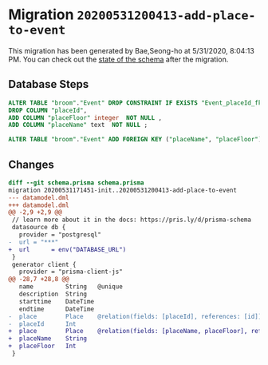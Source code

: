 # Migration `20200531200413-add-place-to-event`

This migration has been generated by Bae,Seong-ho at 5/31/2020, 8:04:13 PM.
You can check out the [state of the schema](./schema.prisma) after the migration.

## Database Steps

```sql
ALTER TABLE "broom"."Event" DROP CONSTRAINT IF EXiSTS "Event_placeId_fkey",
DROP COLUMN "placeId",
ADD COLUMN "placeFloor" integer  NOT NULL ,
ADD COLUMN "placeName" text  NOT NULL ;

ALTER TABLE "broom"."Event" ADD FOREIGN KEY ("placeName", "placeFloor")REFERENCES "broom"."Place"("name","floor") ON DELETE CASCADE  ON UPDATE CASCADE
```

## Changes

```diff
diff --git schema.prisma schema.prisma
migration 20200531171451-init..20200531200413-add-place-to-event
--- datamodel.dml
+++ datamodel.dml
@@ -2,9 +2,9 @@
 // learn more about it in the docs: https://pris.ly/d/prisma-schema
 datasource db {
   provider = "postgresql"
-  url = "***"
+  url      = env("DATABASE_URL")
 }
 generator client {
   provider = "prisma-client-js"
@@ -28,7 +28,8 @@
   name         String   @unique
   description  String
   starttime    DateTime
   endtime      DateTime
-  place        Place    @relation(fields: [placeId], references: [id])
-  placeId      Int      
+  place        Place    @relation(fields: [placeName, placeFloor], references: [name, floor])
+  placeName    String
+  placeFloor   Int      
 }
```


